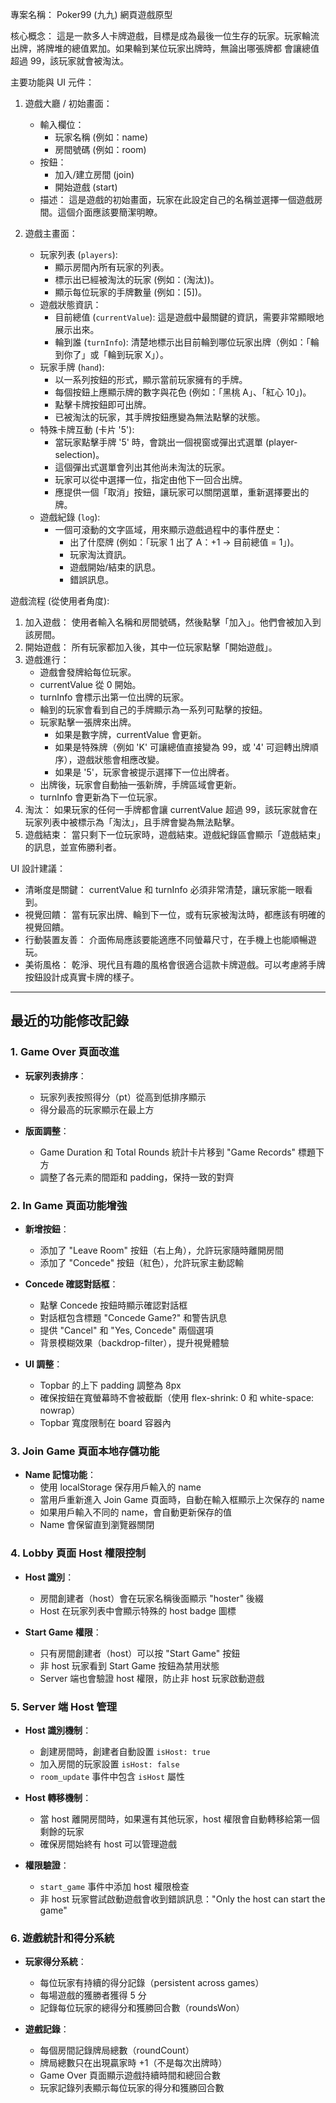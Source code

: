 專案名稱： Poker99 (九九) 網頁遊戲原型

核心概念：
這是一款多人卡牌遊戲，目標是成為最後一位生存的玩家。玩家輪流出牌，將牌堆的總值累加。如果輪到某位玩家出牌時，無論出哪張牌都
會讓總值超過 99，該玩家就會被淘汰。

主要功能與 UI 元件：

1.  遊戲大廳 / 初始畫面：

    - 輸入欄位：
      - 玩家名稱 (例如：name)
      - 房間號碼 (例如：room)
    - 按鈕：
      - 加入/建立房間 (join)
      - 開始遊戲 (start)
    - 描述： 這是遊戲的初始畫面，玩家在此設定自己的名稱並選擇一個遊戲房間。這個介面應該要簡潔明瞭。

2.  遊戲主畫面：
    - 玩家列表 (`players`):
      - 顯示房間內所有玩家的列表。
      - 標示出已經被淘汰的玩家 (例如：(淘汰))。
      - 顯示每位玩家的手牌數量 (例如：[5])。
    - 遊戲狀態資訊：
      - 目前總值 (`currentValue`): 這是遊戲中最關鍵的資訊，需要非常顯眼地展示出來。
      - 輪到誰 (`turnInfo`): 清楚地標示出目前輪到哪位玩家出牌（例如：「輪到你了」或「輪到玩家 X」）。
    - 玩家手牌 (`hand`):
      - 以一系列按鈕的形式，顯示當前玩家擁有的手牌。
      - 每個按鈕上應顯示牌的數字與花色 (例如：「黑桃 A」、「紅心 10」)。
      - 點擊卡牌按鈕即可出牌。
      - 已被淘汰的玩家，其手牌按鈕應變為無法點擊的狀態。
    - 特殊卡牌互動 (卡片 '5'):
      - 當玩家點擊手牌 '5' 時，會跳出一個視窗或彈出式選單 (player-selection)。
      - 這個彈出式選單會列出其他尚未淘汰的玩家。
      - 玩家可以從中選擇一位，指定由他下一回合出牌。
      - 應提供一個「取消」按鈕，讓玩家可以關閉選單，重新選擇要出的牌。
    - 遊戲紀錄 (`log`):
      - 一個可滾動的文字區域，用來顯示遊戲過程中的事件歷史：
        - 出了什麼牌 (例如：「玩家 1 出了 A：+1 -> 目前總值 = 1」)。
        - 玩家淘汰資訊。
        - 遊戲開始/結束的訊息。
        - 錯誤訊息。

遊戲流程 (從使用者角度):

1.  加入遊戲： 使用者輸入名稱和房間號碼，然後點擊「加入」。他們會被加入到該房間。
2.  開始遊戲： 所有玩家都加入後，其中一位玩家點擊「開始遊戲」。
3.  遊戲進行：
    - 遊戲會發牌給每位玩家。
    - currentValue 從 0 開始。
    - turnInfo 會標示出第一位出牌的玩家。
    - 輪到的玩家會看到自己的手牌顯示為一系列可點擊的按鈕。
    - 玩家點擊一張牌來出牌。
      - 如果是數字牌，currentValue 會更新。
      - 如果是特殊牌（例如 'K' 可讓總值直接變為 99，或 '4' 可迴轉出牌順序），遊戲狀態會相應改變。
      - 如果是 '5'，玩家會被提示選擇下一位出牌者。
    - 出牌後，玩家會自動抽一張新牌，手牌區域會更新。
    - turnInfo 會更新為下一位玩家。
4.  淘汰： 如果玩家的任何一手牌都會讓 currentValue 超過 99，該玩家就會在玩家列表中被標示為「淘汰」，且手牌會變為無法點擊。
5.  遊戲結束： 當只剩下一位玩家時，遊戲結束。遊戲紀錄區會顯示「遊戲結束」的訊息，並宣佈勝利者。

UI 設計建議：

- 清晰度是關鍵： currentValue 和 turnInfo 必須非常清楚，讓玩家能一眼看到。
- 視覺回饋： 當有玩家出牌、輪到下一位，或有玩家被淘汰時，都應該有明確的視覺回饋。
- 行動裝置友善： 介面佈局應該要能適應不同螢幕尺寸，在手機上也能順暢遊玩。
- 美術風格： 乾淨、現代且有趣的風格會很適合這款卡牌遊戲。可以考慮將手牌按鈕設計成真實卡牌的樣子。

---

## 最近的功能修改記錄

### 1. Game Over 頁面改進

- **玩家列表排序**：

  - 玩家列表按照得分（pt）從高到低排序顯示
  - 得分最高的玩家顯示在最上方

- **版面調整**：
  - Game Duration 和 Total Rounds 統計卡片移到 "Game Records" 標題下方
  - 調整了各元素的間距和 padding，保持一致的對齊

### 2. In Game 頁面功能增強

- **新增按鈕**：

  - 添加了 "Leave Room" 按鈕（右上角），允許玩家隨時離開房間
  - 添加了 "Concede" 按鈕（紅色），允許玩家主動認輸

- **Concede 確認對話框**：

  - 點擊 Concede 按鈕時顯示確認對話框
  - 對話框包含標題 "Concede Game?" 和警告訊息
  - 提供 "Cancel" 和 "Yes, Concede" 兩個選項
  - 背景模糊效果（backdrop-filter），提升視覺體驗

- **UI 調整**：
  - Topbar 的上下 padding 調整為 8px
  - 確保按鈕在寬螢幕時不會被截斷（使用 flex-shrink: 0 和 white-space: nowrap）
  - Topbar 寬度限制在 board 容器內

### 3. Join Game 頁面本地存儲功能

- **Name 記憶功能**：
  - 使用 localStorage 保存用戶輸入的 name
  - 當用戶重新進入 Join Game 頁面時，自動在輸入框顯示上次保存的 name
  - 如果用戶輸入不同的 name，會自動更新保存的值
  - Name 會保留直到瀏覽器關閉

### 4. Lobby 頁面 Host 權限控制

- **Host 識別**：

  - 房間創建者（host）會在玩家名稱後面顯示 "hoster" 後綴
  - Host 在玩家列表中會顯示特殊的 host badge 圖標

- **Start Game 權限**：
  - 只有房間創建者（host）可以按 "Start Game" 按鈕
  - 非 host 玩家看到 Start Game 按鈕為禁用狀態
  - Server 端也會驗證 host 權限，防止非 host 玩家啟動遊戲

### 5. Server 端 Host 管理

- **Host 識別機制**：

  - 創建房間時，創建者自動設置 `isHost: true`
  - 加入房間的玩家設置 `isHost: false`
  - `room_update` 事件中包含 `isHost` 屬性

- **Host 轉移機制**：

  - 當 host 離開房間時，如果還有其他玩家，host 權限會自動轉移給第一個剩餘的玩家
  - 確保房間始終有 host 可以管理遊戲

- **權限驗證**：
  - `start_game` 事件中添加 host 權限檢查
  - 非 host 玩家嘗試啟動遊戲會收到錯誤訊息："Only the host can start the game"

### 6. 遊戲統計和得分系統

- **玩家得分系統**：

  - 每位玩家有持續的得分記錄（persistent across games）
  - 每場遊戲的獲勝者獲得 5 分
  - 記錄每位玩家的總得分和獲勝回合數（roundsWon）

- **遊戲記錄**：
  - 每個房間記錄牌局總數（roundCount）
  - 牌局總數只在出現贏家時 +1（不是每次出牌時）
  - Game Over 頁面顯示遊戲持續時間和總回合數
  - 玩家記錄列表顯示每位玩家的得分和獲勝回合數
